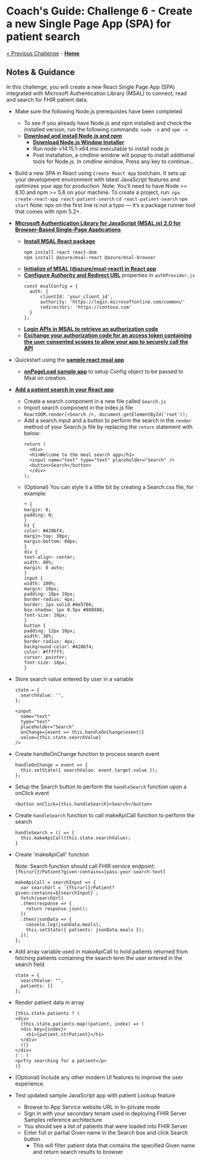 # Coach's Guide: Challenge 6 - Create a new Single Page App (SPA) for patient search

[< Previous Challenge](./Solution05.md) - **[Home](./readme.md)**

## Notes & Guidance

In this challenge, you will create a new React Single Page App (SPA) integrated with Microsoft Authentication Library (MSAL) to connect, read and search for FHIR patient data.

- Make sure the following Node.js prerequistes have been completed
  - To see if you already have Node.js and npm installed and check the installed version, run the following commands: `node -v` and `npm -v`
  - **[Download and install Node.js and npm](https://docs.npmjs.com/downloading-and-installing-node-js-and-npm)**
    - **[Download Node.js Window Installer](https://nodejs.org/dist/v14.15.1/node-v14.15.1-x64.msi>)**
    - Run node-v14.15.1-x64.msi executable to install node.js 
    - Post installation, a cmdline window will popup to install additional tools for Node.js.  In cmdline window, Press any key to continue...
 - Build a new SPA in React using `Create React App` toolchain.  It sets up your development environment with latest JavaScript features and optimizes your app for production. Note: You’ll need to have Node >= 8.10 and npm >= 5.6 on your machine. To create a project, run:
    `npx create-react-app react-patient-search`
    `cd react-patient-search`
    `npm start`
  Note: npx on the first line is not a typo — it’s a package runner tool that comes with npm 5.2+.
- **[Microsoft Authentication Library for JavaScript (MSAL.js) 2.0 for Browser-Based Single-Page Applications](https://github.com/AzureAD/microsoft-authentication-library-for-js/blob/dev/lib/msal-browser/README.md#microsoft-authentication-library-for-javascript-msaljs-20-for-browser-based-single-page-applications)**
  - **[Install MSAL React package](https://github.com/AzureAD/microsoft-authentication-library-for-js/blob/dev/lib/msal-browser/README.md#installation)**
    ```
    npm install react react-dom
    npm install @azure/msal-react @azure/msal-browser
    ```
  - **[Initialize of MSAL (@azure/msal-react) in React app](https://github.com/AzureAD/microsoft-auth-entication-library-for-js/blob/dev/lib/msal-browser/docs/initialization.md)**
  - **[Configure Authority and Redirect URL](https://github.com/AzureAD/microsoft-authentication-library-for-js/blob/dev/lib/msal-browser/docs/initialization.md#optional-configure-redirect-uri)** properties in `authProvider.js`
    ```
    const msalConfig = {
      auth: {
          clientId: 'your_client_id',
          authority: 'https://login.microsoftonline.com/common/'
          redirectUri: 'https://contoso.com'
      }
    };
    ```
  - **[Login APIs in MSAL to retrieve an authorization code](https://github.com/AzureAD/microsoft-authentication-library-for-js/blob/dev/lib/msal-browser/docs/login-user.md)**
  - **[Exchange your authorization code for an access token containing the user consented scopes to allow your app to securely call the API](https://github.com/AzureAD/microsoft-authentication-library-for-js/blob/dev/lib/msal-browser/docs/acquire-token.md)**
- Quickstart using the **[sample react msal app](https://github.com/AzureAD/microsoft-authentication-library-for-js/tree/dev/samples/msal-browser-samples/VanillaJSTestApp2.0)**
  - **[onPageLoad sample app](https://github.com/AzureAD/microsoft-authentication-library-for-js/tree/dev/samples/msal-browser-samples/VanillaJSTestApp2.0/app/onPageLoad)** to setup Config object to be passed to Msal on creation.
- **[Add a patient search in your React app](https://medium.com/developer-circle-kampala/how-to-create-a-simple-search-app-in-react-df3cf55927f5)**
  - Create a search component in a new file called `Search.js`
  - Import search component in the index.js file
    `ReactDOM.render(<Search />, document.getElementById('root'));`
  - Add a search input and a button to perform the search in the `render` method of your Search.js file by replacing the `return` statement with below:
    ```
    return (
      <div>
      <h1>Welcome to the meal search app</h1>
      <input name="text" type="text" placeholder="Search" />
      <button>Search</button>
      </div>
    );
    ```
  - (Optional) You can style it a little bit by creating a Search.css file, for example:
    ```
    * {
    margin: 0;
    padding: 0;
    }
    h1 {
    color: #4286f4;
    margin-top: 30px;
    margin-bottom: 60px;
    }
    div {
    text-align: center;
    width: 80%;
    margin: 0 auto;
    }
    input {
    width: 100%;
    margin: 10px;
    padding: 18px 10px;
    border-radius: 4px;
    border: 1px solid #4e5766;
    box-shadow: 1px 0.5px #888888;
    font-size: 18px;
    }
    button {
    padding: 12px 10px;
    width: 30%;
    border-radius: 4px;
    background-color: #4286f4;
    color: #ffffff;
    cursor: pointer;
    font-size: 18px;
    }
    ```
- Store search value entered by user in a variable
  ```
  state = {
    searchValue: '',
  };
  ```
  ```
  <input
    name="text"
    type="text"
    placeholder="Search"
    onChange={event => this.handleOnChange(event)}
    value={this.state.searchValue}
  />
  ```
- Create handleOnChange function to process search event
  ```
  handleOnChange = event => {
    this.setState({ searchValue: event.target.value });
  };
  ```
- Setup the Search button to perform the `handleSearch` function upon a onClick event
  ```
  <button onClick={this.handleSearch}>Search</button>
  ```
- Create `handleSearch` function to call makeApiCall function to perform the search
  ```
  handleSearch = () => {
    this.makeApiCall(this.state.searchValue);
  }
  ```
- Create 'makeApiCall' function

  Note: Search function should call FHIR service endpoint: `{fhirurl}/Patient?given:contains=[pass-your-search-text]`
  ```
  makeApiCall = searchInput => {
    var searchUrl = `{fhirurl}/Patient?given:contains=${searchInput}`;
    fetch(searchUrl)
    .then(response => {
      return response.json();
    })
    .then(jsonData => {
      console.log(jsonData.meals);
      this.setState({ patients: jsonData.meals });
    });
  };
  ```
- Add array variable used in makeApiCall to hold patients returned from fetching patients containing the search term the user entered in the search field
  ```
  state = {
    searchValue: "",
    patients: []
  };
  ```
- Render patient data in array
  ```
  {this.state.patients ? (
  <div>
    {this.state.patients.map((patient, index) => (
    <div key={index}>
      <h1>{patient.strPatient}</h1>
    </div>
    ))}
  </div>
  ) : (
  <p>Try searching for a patient</p>
  )}
  ```
- (Optional) Include any other modern UI features to improve the user experience.
- Test updated sample JavaScript app with patient Lookup feature
  - Browse to App Service website URL in In-private mode
  - Sign in with your secondary tenant used in deploying FHIR Server Samples reference architecture
  - You should see a list of patients that were loaded into FHIR Server
  - Enter full or partial Given name in the Search box and click Search button
    - This will filter patient data that contains the specified Given name and return search results to browser
 